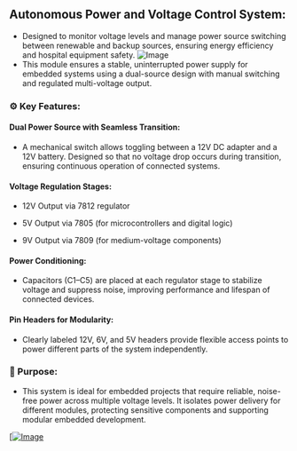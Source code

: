 ## Autonomous Power and Voltage Control System:
- Designed to monitor voltage levels and manage power source switching between renewable and backup sources, ensuring energy efficiency and hospital equipment safety.
![Image](https://github.com/user-attachments/assets/4360a459-3dee-413c-9064-8f55f42ec06e)
- This module ensures a stable, uninterrupted power supply for embedded systems using a dual-source design with manual switching and regulated multi-voltage output.
### ⚙️ Key Features:
#### Dual Power Source with Seamless Transition:
- A mechanical switch allows toggling between a 12V DC adapter and a 12V battery. Designed so that no voltage drop occurs during transition, ensuring continuous operation of connected systems.
#### Voltage Regulation Stages:
- 12V Output via 7812 regulator

- 5V Output via 7805 (for microcontrollers and digital logic)

- 9V Output via 7809 (for medium-voltage components)
#### Power Conditioning:
- Capacitors (C1–C5) are placed at each regulator stage to stabilize voltage and suppress noise, improving performance and lifespan of connected devices.
#### Pin Headers for Modularity:
- Clearly labeled 12V, 6V, and 5V headers provide flexible access points to power different parts of the system independently.

### 🧠 Purpose:
- This system is ideal for embedded projects that require reliable, noise-free power across multiple voltage levels. It isolates power delivery for different modules, protecting sensitive components and supporting modular embedded development.

 [[![Image](https://github.com/OmarKhaled-00/Hospital-System/blob/main/POWER_SUPPLY-ezgif.com-video-to-gif-converter.gif/Power-Supply-ezgif.com-video-to-gif-converter.gif)](https://github.com/OmarKhaled-00/Hospital-System/blob/main/POWER_SUPPLY-ezgif.com-video-to-gif-converter.gif/Power-Supply-ezgif.com-video-to-gif-converter.gif)
